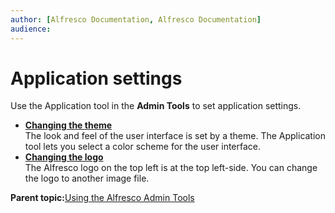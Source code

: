 ```yaml
---
author: [Alfresco Documentation, Alfresco Documentation]
audience: 
---
```


# Application settings

Use the Application tool in the **Admin Tools** to set application settings.

-   **[Changing the theme](../tasks/admintools-theme.md)**  
The look and feel of the user interface is set by a theme. The Application tool lets you select a color scheme for the user interface.
-   **[Changing the logo](../tasks/admintools-logo.md)**  
The Alfresco logo on the top left is at the top left-side. You can change the logo to another image file.

**Parent topic:**[Using the Alfresco Admin Tools](../concepts/admintools.md)

